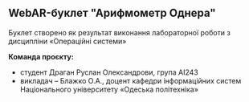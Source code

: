 ## WebAR-буклет "Арифмометр Однера"
Буклет створено як результат виконання лабораторної роботи з дисципліни «Операційні системи»

**Команда проєкту:**

- студент Драган Руслан Олександрови, група АІ243
- викладач – Блажко О.А., доцент кафедри інформаційних систем Національного
університету «Одеська політехніка»

